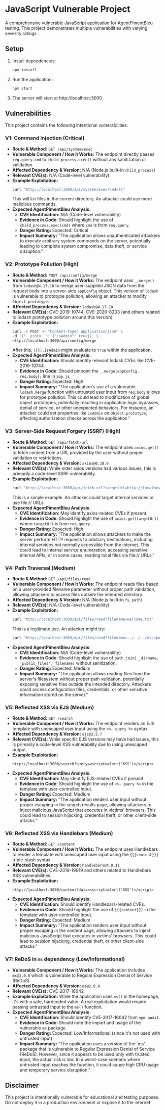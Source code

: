 # JavaScript Vulnerable Project

A comprehensive vulnerable JavaScript application for AgentPimentBleu testing. This project demonstrates multiple vulnerabilities with varying severity ratings.

## Setup

1. Install dependencies:
   ```bash
   npm install
   ```

2. Run the application:
   ```bash
   npm start
   ```

3. The server will start at http://localhost:3000

## Vulnerabilities

This project contains the following intentional vulnerabilities:

### V1: Command Injection (Critical)

* **Route & Method:** `GET /api/system/exec`
* **Vulnerable Component / How it Works:** The endpoint directly passes `req.query.cmd` to `child_process.exec()` without any sanitization or validation.
* **Affected Dependency & Version:** N/A (Node.js built-in `child_process`)
* **Relevant CVE(s):** N/A (Code-level vulnerability)
* **Example Exploitation:**
  ```bash
  curl "http://localhost:3000/api/system/exec?cmd=ls"
  ```
  This will list files in the current directory. An attacker could use more malicious commands.
* **Expected AgentPimentBleu Analysis:**
  * **CVE Identification:** N/A (Code-level vulnerability)
  * **Evidence in Code:** Should highlight the use of `child_process.exec(cmd)` where `cmd` is from `req.query`.
  * **Danger Rating:** Expected: Critical
  * **Impact Summary:** "The application allows unauthenticated attackers to execute arbitrary system commands on the server, potentially leading to complete system compromise, data theft, or service disruption."

### V2: Prototype Pollution (High)

* **Route & Method:** `POST /api/config/merge`
* **Vulnerable Component / How it Works:** The endpoint uses `_.merge()` from `lodash@4.17.10` to merge user-supplied JSON data from the request body into a server-side `appConfig` object. This version of `lodash` is vulnerable to prototype pollution, allowing an attacker to modify `Object.prototype`.
* **Affected Dependency & Version:** `lodash@4.17.10`
* **Relevant CVE(s):** CVE-2019-10744, CVE-2020-8203 (and others related to lodash prototype pollution around this version)
* **Example Exploitation:**
  ```bash
  curl -X POST -H "Content-Type: application/json" \
  -d '{"__proto__": {"isAdmin": true}}' \
  http://localhost:3000/api/config/merge
  ```
  After this, `({}).isAdmin` might evaluate to `true` within the application.
* **Expected AgentPimentBleu Analysis:**
  * **CVE Identification:** Should identify relevant lodash CVEs like CVE-2019-10744.
  * **Evidence in Code:** Should pinpoint the `_.merge(appConfig, req.body);` line in `app.js`.
  * **Danger Rating:** Expected: High
  * **Impact Summary:** "The application's use of a vulnerable `lodash.merge` function with untrusted user input from `req.body` allows for prototype pollution. This could lead to modification of global object prototypes, potentially resulting in application logic bypasses, denial of service, or other unexpected behaviors. For instance, an attacker could set properties like `isAdmin` on `Object.prototype`, affecting authorization checks across the application."

### V3: Server-Side Request Forgery (SSRF) (High)

* **Route & Method:** `GET /api/fetch-url`
* **Vulnerable Component / How it Works:** The endpoint uses `axios.get()` to fetch content from a URL provided by the user without proper validation or restrictions.
* **Affected Dependency & Version:** `axios@0.18.0`
* **Relevant CVE(s):** While older axios versions had various issues, this is primarily a code-level SSRF vulnerability.
* **Example Exploitation:**
  ```bash
  curl "http://localhost:3000/api/fetch-url?targetUrl=http://localhost:3000"
  ```
  This is a simple example. An attacker could target internal services or use file:// URLs.
* **Expected AgentPimentBleu Analysis:**
  * **CVE Identification:** May identify axios-related CVEs if present.
  * **Evidence in Code:** Should highlight the use of `axios.get(targetUrl)` where `targetUrl` is from `req.query`.
  * **Danger Rating:** Expected: High
  * **Impact Summary:** "The application allows attackers to make the server perform HTTP requests to arbitrary destinations, including internal services not normally accessible from the internet. This could lead to internal service enumeration, accessing sensitive internal APIs, or in some cases, reading local files via file:// URLs."

### V4: Path Traversal (Medium)

* **Route & Method:** `GET /api/files/read`
* **Vulnerable Component / How it Works:** The endpoint reads files based on a user-provided filename parameter without proper path validation, allowing attackers to access files outside the intended directory.
* **Affected Dependency & Version:** N/A (Node.js built-in `fs`, `path`)
* **Relevant CVE(s):** N/A (Code-level vulnerability)
* **Example Exploitation:**
  ```bash
  curl "http://localhost:3000/api/files/read?filename=welcome.txt"
  ```
  This is a legitimate use. An attacker might try:
  ```bash
  curl "http://localhost:3000/api/files/read?filename=../../../etc/passwd"
  ```
* **Expected AgentPimentBleu Analysis:**
  * **CVE Identification:** N/A (Code-level vulnerability)
  * **Evidence in Code:** Should highlight the use of `path.join(__dirname, 'public_files', filename)` without sanitization.
  * **Danger Rating:** Expected: Medium
  * **Impact Summary:** "The application allows reading files from the server's filesystem without proper path validation, potentially exposing sensitive files outside the intended directory. Attackers could access configuration files, credentials, or other sensitive information stored on the server."

### V5: Reflected XSS via EJS (Medium)

* **Route & Method:** `GET /search`
* **Vulnerable Component / How it Works:** The endpoint renders an EJS template with unescaped user input using the `<%- query %>` syntax.
* **Affected Dependency & Version:** `ejs@2.5.7`
* **Relevant CVE(s):** While specific EJS versions may have had issues, this is primarily a code-level XSS vulnerability due to using unescaped output.
* **Example Exploitation:**
  ```
  http://localhost:3000/search?query=<script>alert('XSS')</script>
  ```
* **Expected AgentPimentBleu Analysis:**
  * **CVE Identification:** May identify EJS-related CVEs if present.
  * **Evidence in Code:** Should highlight the use of `<%- query %>` in the template with user-controlled input.
  * **Danger Rating:** Expected: Medium
  * **Impact Summary:** "The application renders user input without proper escaping in the search results page, allowing attackers to inject malicious JavaScript that executes in victims' browsers. This could lead to session hijacking, credential theft, or other client-side attacks."

### V6: Reflected XSS via Handlebars (Medium)

* **Route & Method:** `GET /content`
* **Vulnerable Component / How it Works:** The endpoint uses Handlebars to render a template with unescaped user input using the `{{{content}}}` triple-stash syntax.
* **Affected Dependency & Version:** `handlebars@4.0.11`
* **Relevant CVE(s):** CVE-2019-19919 and others related to Handlebars XSS vulnerabilities.
* **Example Exploitation:**
  ```
  http://localhost:3000/content?data=<script>alert('XSS')</script>
  ```
* **Expected AgentPimentBleu Analysis:**
  * **CVE Identification:** Should identify Handlebars-related CVEs.
  * **Evidence in Code:** Should highlight the use of `{{{content}}}` in the template with user-controlled input.
  * **Danger Rating:** Expected: Medium
  * **Impact Summary:** "The application renders user input without proper escaping in the content page, allowing attackers to inject malicious JavaScript that executes in victims' browsers. This could lead to session hijacking, credential theft, or other client-side attacks."

### V7: ReDoS in `ms` dependency (Low/Informational)

* **Vulnerable Component / How it Works:** The application includes `ms@2.0.0` which is vulnerable to Regular Expression Denial of Service (ReDoS).
* **Affected Dependency & Version:** `ms@2.0.0`
* **Relevant CVE(s):** CVE-2017-16042
* **Example Exploitation:** While the application uses `ms()` in the homepage, it's with a safe, hardcoded value. A real exploitation would require passing untrusted input to the `ms()` function.
* **Expected AgentPimentBleu Analysis:**
  * **CVE Identification:** Should identify CVE-2017-16042 from `npm audit`.
  * **Evidence in Code:** Should note the import and usage of the vulnerable `ms` package.
  * **Danger Rating:** Expected: Low/Informational (since it's not used with untrusted input)
  * **Impact Summary:** "The application uses a version of the 'ms' package that is vulnerable to Regular Expression Denial of Service (ReDoS). However, since it appears to be used only with trusted input, the actual risk is low. In a worst-case scenario where untrusted input reaches the function, it could cause high CPU usage and temporary service disruption."

## Disclaimer

This project is intentionally vulnerable for educational and testing purposes. Do not deploy it in a production environment or expose it to the internet.